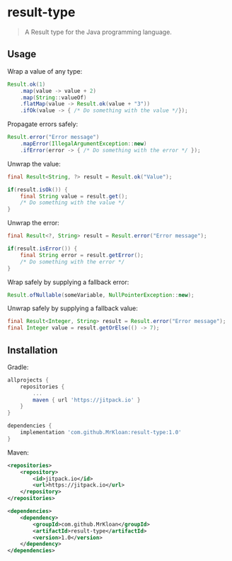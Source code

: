 # result-type
> A Result type for the Java programming language.

## Usage

Wrap a value of any type:
```java
Result.ok(1)
    .map(value -> value + 2)
    .map(String::valueOf)
    .flatMap(value -> Result.ok(value + "3"))
    .ifOk(value -> { /* Do something with the value */});
```

Propagate errors safely:
```java
Result.error("Error message")
    .mapError(IllegalArgumentException::new)
    .ifError(error -> { /* Do something with the error */ });
```

Unwrap the value:
```java
final Result<String, ?> result = Result.ok("Value");

if(result.isOk()) {
    final String value = result.get();
    /* Do something with the value */
}
```

Unwrap the error:
```java
final Result<?, String> result = Result.error("Error message");

if(result.isError()) {
    final String error = result.getError();
    /* Do something with the error */
}
```

Wrap safely by supplying a fallback error:  
```java
Result.ofNullable(someVariable, NullPointerException::new);
```

Unwrap safely by supplying a fallback value:
```java
final Result<Integer, String> result = Result.error("Error message");
final Integer value = result.getOrElse(() -> 7);
```

## Installation

Gradle:
```groovy
allprojects {
	repositories {
		...
		maven { url 'https://jitpack.io' }
	}
}

dependencies {
	implementation 'com.github.MrKloan:result-type:1.0'
}
```

Maven:
```xml
<repositories>
	<repository>
		<id>jitpack.io</id>
		<url>https://jitpack.io</url>
	</repository>
</repositories>

<dependencies>
	<dependency>
		<groupId>com.github.MrKloan</groupId>
		<artifactId>result-type</artifactId>
		<version>1.0</version>
	</dependency>
</dependencies>
```